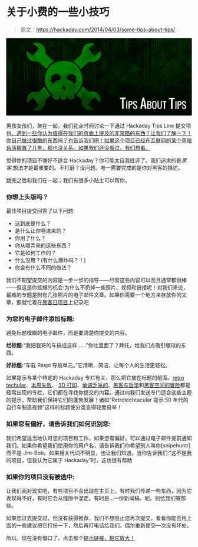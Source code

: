 # 关于小费的一些小技巧

> 原文：<https://hackaday.com/2014/04/03/some-tips-about-tips/>

![hackadayTipsaboutTips02](img/deeb5bd3fa86ed0ba3cc698636c2137f.png)

男孩女孩们，聚在一起，我们花点时间讨论一下通过 Hackaday Tips Line 提交项目[。遇到一些你认为值得在我们的页面上提及的非常酷的东西？让我们了解一下！你自己做过很酷的东西吗？也告诉我们吧！如果这个项目已经在互联网的某个黑暗角落搁置了几年，那也没关系。如果我们还没看过，我们想看。](http://hackaday.com/contact-hack-a-day/)

觉得你的项目不够好不适合 Hackaday？你可能太自我批评了。我们追求的是*黑客*:想法才是最重要的。不打磨？没问题。唯一需要完成的是你对黑客的描述。

跳完之后和我们在一起；我们有很多小贴士可以帮你。

### 你想上头版吗？

最佳项目提交回答了以下问题:

*   这到底是什么？
*   是什么让你卷进来的？
*   你用了什么？
*   你从哪弄来的这些东西？
*   它是如何工作的？
*   什么没用？(有什么爆炸吗？！)
*   你会有什么不同的做法？

我们不期望提交的内容是一步一步的指导——尽管这些内容可以而且通常都很棒——但这是你炫耀的机会:为什么不扔掉一些照片、视频和链接呢！对我们来说，最难的专题是附有几张照片的电子邮件文章。如果你需要一个地方来存放你的文章，那就忙着在[黑客日项目](http://hackaday.io)上记录吧

### **为您的电子邮件添加标题:**

避免标题模糊的电子邮件，而是要清楚你提交的内容。

**烂标题:**“我把我哥的车搞成这样……”你吐里面了？拜托，给我们点吸引眼球的东西。

**好标题:**“车载 Raspi 导航单元。”它清晰、简洁，让每个人的生活更轻松。

如果提示与某个特定的 Hackaday 专栏有关，那么把它放在标题的前面。[retro techular](http://hackaday.com/category/hackaday-columns/retrotechtacular-hackaday-columns/)、[本周失败](http://hackaday.com/category/hackaday-columns/fail-of-the-week-hackaday-columns/)、 [3D 打印](http://hackaday.com/tag/3d-printering/)、[单调乏味的](http://hackaday.com/tag/droning-on/)、[黑客与哲学](http://hackaday.com/tag/hacking-and-philosophy/)和[黑客空间的冒险](http://hackaday.com/tag/adventures-in-hackerspacing/)都是经常出现的专栏，它们都在寻找你提交的内容。通过向我们发送专门适合这些主题的提示，帮助我们保持它们的蓬勃发展！诸如“Retrotechtacular 提示:50 年代的自行车制造视频”这样的标题使分类变得轻而易举！

### **如果您有偏好，请告诉我们如何识别您:**

我们希望适当地认可您的项目和工作，如果您有偏好，可以通过电子邮件提前通知我们。如果你希望我们使用你的用户名，请告诉我们你希望别人叫你[snipehuntr]而不是 Jim-Bob。如果相关代词不明显，也让我们知道。当你告诉我们:“这不是我的项目，但我认为它属于 Hackaday”时，这也很有帮助

### **如果你的项目没有被选中:**

让我们面对现实吧，有些项目不会出现在主页上。有时我们传递一些东西，因为它表现得不好，有时它会从缝隙中溜走。有时是…一份新闻稿。呃。别给我们寄那些。

如果您过去提交过，但没有获得推荐，我们不想阻止您再次提交。看看你能否用上面的一些建议把它打扮一下，然后再打电话给我们。偶尔重新提交一次没有坏处。

所以。现在没有借口了。点击那个[提示链接，把它放大！](http://hackaday.com/contact-hack-a-day/)